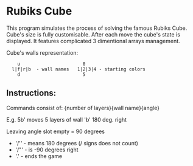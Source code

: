 # Rubiks Cube

This program simulates the process of solving the famous Rubiks Cube. Cube's size is fully customisable. 
After each move the cube's state is displayed.
It features complicated 3 dimentional arrays management.

Cube's walls representation:

        u                       0
      l|f|r|b  - wall names   1|2|3|4 - starting colors
        d                       5

## Instructions:
  Commands consist of: {number of layers}{wall name}{angle}
  
  E.g. 5b' moves 5 layers of wall 'b' 180 deg. right
  
  Leaving angle slot empty = 90 degrees   
  - '/'' - means 180 degrees (/ signs does not count)
  - '/"' - is -90 degrees right
  - '.'  - ends the game

